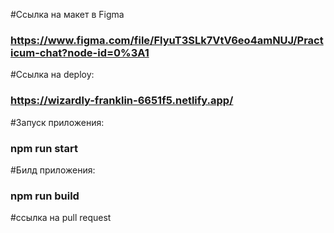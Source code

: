 #Ссылка на макет в Figma

### https://www.figma.com/file/FlyuT3SLk7VtV6eo4amNUJ/Practicum-chat?node-id=0%3A1

#Ссылка на deploy: 

### https://wizardly-franklin-6651f5.netlify.app/

#Запуск приложения:

### npm run start

#Билд приложения:

### npm run build

#ссылка на pull request
